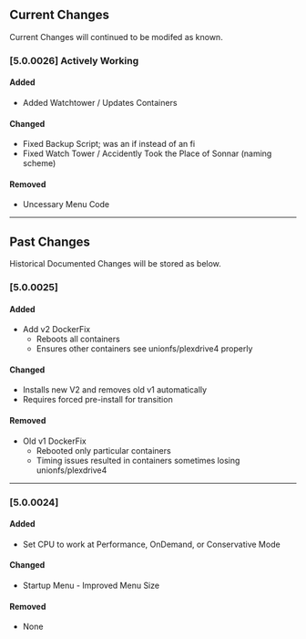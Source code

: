 ## Current Changes
Current Changes will continued to be modifed as known.

### [5.0.0026] Actively Working
#### Added
- Added Watchtower / Updates Containers

#### Changed
- Fixed Backup Script; was an if instead of an fi
- Fixed Watch Tower / Accidently Took the Place of Sonnar (naming scheme)

#### Removed
- Uncessary Menu Code

-------------------------------------------------------
## Past Changes
Historical Documented Changes will be stored as below.


### [5.0.0025]
#### Added
- Add v2 DockerFix
  - Reboots all containers 
  - Ensures other containers see unionfs/plexdrive4 properly

#### Changed
- Installs new V2 and removes old v1 automatically
- Requires forced pre-install for transition

#### Removed
- Old v1 DockerFix
  - Rebooted only particular containers
  - Timing issues resulted in containers sometimes losing unionfs/plexdrive4

-------------------------------------------------------

### [5.0.0024]
#### Added
- Set CPU to work at Performance, OnDemand, or Conservative Mode

#### Changed
- Startup Menu - Improved Menu Size

#### Removed
- None
